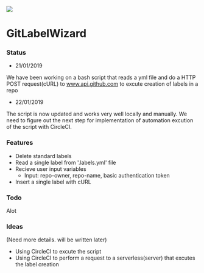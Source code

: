 ![](https://i.gyazo.com/0839e2c4186caee4f3ba67227bf2f5ea.png)

# GitLabelWizard

### Status
- 21/01/2019

We have been working on a bash script that reads a yml file and do a HTTP POST request(cURL) to www.api.github.com to excute creation of labels in a repo

- 22/01/2019

The script is now updated and works very well locally and manually. We need to figure out the next step for implementation of automation excution of the script with CircleCI.  

### Features
* Delete standard labels
* Read a single label from '.labels.yml' file
* Recieve user input variables
  * Input: repo-owner, repo-name, basic authentication token
* Insert a single label with cURL

### Todo
Alot 

### Ideas
(Need more details. will be written later)
- Using CircleCI to excute the script
- Using CircleCI to perform a request to a serverless(server) that excutes the label creation


